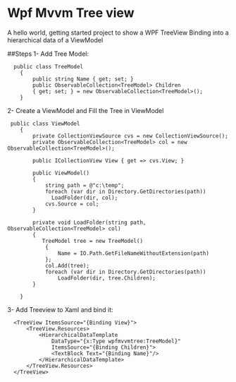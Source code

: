 # Wpf Mvvm Tree view
A hello world, getting started project to show a WPF TreeView Binding into a hierarchical data of a ViewModel

##Steps
1- Add Tree Model:
```
  public class TreeModel
    {
        public string Name { get; set; }
        public ObservableCollection<TreeModel> Children 
        { get; set; } = new ObservableCollection<TreeModel>();
    }
```
2- Create a ViewModel and Fill the Tree in ViewModel
```
 public class ViewModel
    {
        private CollectionViewSource cvs = new CollectionViewSource();
        private ObservableCollection<TreeModel> col = new ObservableCollection<TreeModel>();

        public ICollectionView View { get => cvs.View; }
  
        public ViewModel()
        {
            string path = @"c:\temp";
            foreach (var dir in Directory.GetDirectories(path))
              LoadFolder(dir, col);
            cvs.Source = col;
        }

        private void LoadFolder(string path, ObservableCollection<TreeModel> col)
        {
           TreeModel tree = new TreeModel() 
            { 
                Name = IO.Path.GetFileNameWithoutExtension(path) 
            };
            col.Add(tree);
            foreach (var dir in Directory.GetDirectories(path)) 
                LoadFolder(dir, tree.Children);
        }
       
    }
```
3- Add Treeview to Xaml and bind it:
```
  <TreeView ItemsSource="{Binding View}">
      <TreeView.Resources>
          <HierarchicalDataTemplate
              DataType="{x:Type wpfmvvmtree:TreeModel}" 
              ItemsSource="{Binding Children}">
              <TextBlock Text="{Binding Name}"/>
          </HierarchicalDataTemplate>
      </TreeView.Resources>
  </TreeView>
```
